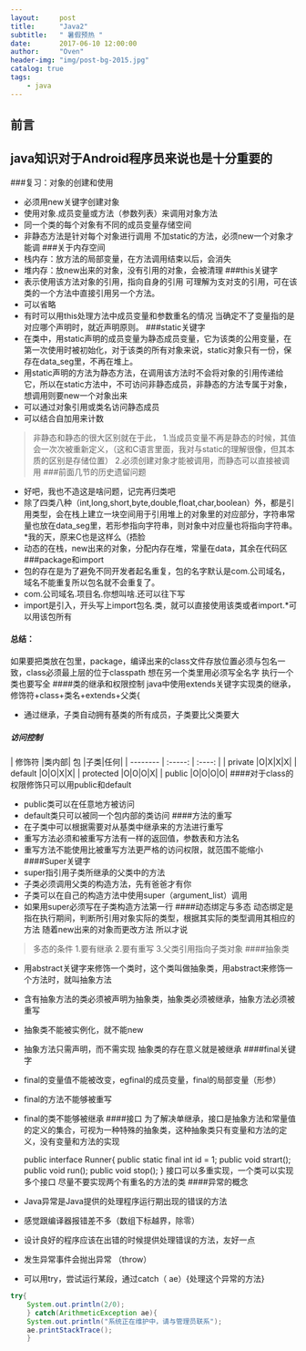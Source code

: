 ```yaml
---
layout:     post
title:      "Java2"
subtitle:   " 暑假预热 "
date:       2017-06-10 12:00:00
author:     "Oven"
header-img: "img/post-bg-2015.jpg"
catalog: true
tags:
    - java
---
```




## 前言

java知识对于Android程序员来说也是十分重要的
---


###复习：对象的创建和使用
* 必须用new关键字创建对象
* 使用对象.成员变量或方法（参数列表）来调用对象方法
* 同一个类的每个对象有不同的成员变量存储空间
* 非静态方法是针对每个对象进行调用
不加static的方法，必须new一个对象才能调 
###关于内存空间
* 栈内存：放方法的局部变量，在方法调用结束以后，会消失
*  堆内存：放new出来的对象，没有引用的对象，会被清理
###this关键字
* 表示使用该方法对象的引用，指向自身的引用
 可理解为支对支的引用，可在该类的一个方法中直接引用另一个方法。
* 可以省略
* 有时可以用this处理方法中成员变量和参数重名的情况
当确定不了变量指的是对应哪个声明时，就近声明原则。
###static关键字
* 在类中，用static声明的成员变量为静态成员变量，它为该类的公用变量，在第一次使用时被初始化，对于该类的所有对象来说，static对象只有一份，保存在data_seg里，不再在堆上。
* 用static声明的方法为静态方法，在调用该方法时不会将对象的引用传递给它，所以在static方法中，不可访问非静态成员，非静态的方法专属于对象，想调用则要new一个对象出来
* 可以通过对象引用或类名访问静态成员
* 可以结合自加用来计数 
>非静态和静态的很大区别就在于此，
1.当成员变量不再是静态的时候，其值会一次次被重新定义，（这和C语言里面，我对与static的理解很像，但其本质的区别是存储位置）
2.必须创建对象才能被调用，而静态可以直接被调用
###前面几节的历史遗留问题
* 好吧，我也不造这是啥问题，记完再归类吧
* 除了四类八种（int,long,short,byte,double,float,char,boolean）外，都是引用类型，会在栈上建立一块空间用于引用堆上的对象里的对应部分，字符串常量也放在data_seg里，若形参指向字符串，则对象中对应量也将指向字符串。
*我的天，原来C也是这样么（捂脸
* 动态的在栈，new出来的对象，分配内存在堆，常量在data，其余在代码区 
###package和import
* 包的存在是为了避免不同开发者起名重复，包的名字默认是com.公司域名，域名不能重复所以包名就不会重复了。
* com.公司域名.项目名.你想叫啥.还可以往下写
* import是引入，开头写上import包名.类，就可以直接使用该类或者import.*可以用该包所有
#### 总结：
如果要把类放在包里，package，编译出来的class文件存放位置必须与包名一致，class必须最上层的位于classpath
想在另一个类里用必须写全名字
执行一个类也要写全
####类的继承和权限控制
java中使用extends关键字实现类的继承，
修饰符+class+类名+extends+父类{
* 通过继承，子类自动拥有基类的所有成员，子类要比父类要大
##### 访问控制

| 修饰符 |类内部|  包  |子类|任何|
| --------   | :-----:  | :----:  |
| private   |O|X|X|X|
| default   |O|O|X|X|
| protected |O|O|O|X|
| public    |O|O|O|O|
####对于class的权限修饰只可以用public和default
 - public类可以在任意地方被访问
 - default类只可以被同一个包内部的类访问
####方法的重写
 - 在子类中可以根据需要对从基类中继承来的方法进行重写
 - 重写方法必须和被重写方法有一样的返回值，参数表和方法名
 - 重写方法不能使用比被重写方法更严格的访问权限，就范围不能缩小
####Super关键字
 - super指引用子类所继承的父类中的方法
 - 子类必须调用父类的构造方法，先有爸爸才有你
 - 子类可以在自己的构造方法中使用super（argument_list）调用
 - 如果用super必须写在子类构造方法第一行 
####动态绑定与多态
动态绑定是指在执行期间，判断所引用对象实际的类型，根据其实际的类型调用其相应的方法
随着new出来的对象而更改方法 
所以才说
>多态的条件
 1.要有继承
2.要有重写
3.父类引用指向子类对象
####抽象类
* 用abstract关键字来修饰一个类时，这个类叫做抽象类，用abstract来修饰一个方法时，就叫抽象方法
* 含有抽象方法的类必须被声明为抽象类，抽象类必须被继承，抽象方法必须被重写
* 抽象类不能被实例化，就不能new
* 抽象方法只需声明，而不需实现
抽象类的存在意义就是被继承
####final关键字
* final的变量值不能被改变，egfinal的成员变量，final的局部变量（形参）
* final的方法不能够被重写
* final的类不能够被继承
####接口
为了解决单继承，接口是抽象方法和常量值的定义的集合，可视为一种特殊的抽象类，这种抽象类只有变量和方法的定义，没有变量和方法的实现

    public interface Runner{
    public static final int id = 1;
    public void strart();
    public void run();
    public void stop();
    }
接口可以多重实现，一个类可以实现多个接口 
尽量不要实现两个有重名的方法的类
####异常的概念
* Java异常是Java提供的处理程序运行期出现的错误的方法
* 感觉跟编译器报错差不多（数组下标越界，除零）
* 设计良好的程序应该在出错的时候提供处理错误的方法，友好一点
* 发生异常事件会抛出异常 （throw）
* 可以用try，尝试运行某段，通过catch（ ae）{处理这个异常的方法}
```java
try{
    System.out.println(2/0);
    } catch(ArithmeticException ae){
    System.out.println("系统正在维护中，请与管理员联系");
    ae.printStackTrace();
    }
```